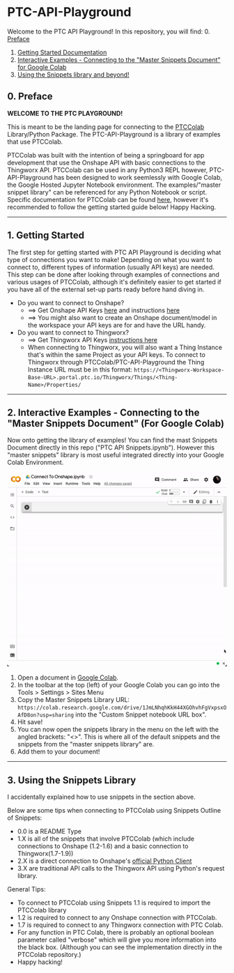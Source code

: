 # PTC-API-Playground

Welcome to the PTC API Playground! In this repository, you will find:
0. [Preface](https://github.com/PTC-Education/PTC-API-Playground#0-preface)
1. [Getting Started Documentation](https://github.com/PTC-Education/PTC-API-Playground#1-getting-started)
2. [Interactive Examples - Connecting to the "Master Snippets Document" for Google Colab](https://github.com/PTC-Education/PTC-API-Playground#2-interactive-examples---connecting-to-the-master-snippets-document-for-google-colab)
3. [Using the Snippets library and beyond!](https://github.com/PTC-Education/PTC-API-Playground#3-using-the-snippets-library)

## 0. Preface
**WELCOME TO THE PTC PLAYGROUND!**

This is meant to be the landing page for connecting to the [PTCColab](https://github.com/PTC-Education/PTCColab) Library/Python Package. The PTC-API-Playground is a library of examples that use PTCColab.

PTCColab was built with the intention of being a springboard for app development that use the Onshape API with basic connections to the Thingworx API. PTCColab can be used in any Python3 REPL however, PTC-API-Playground has been designed to work seemlessly with Google Colab, the Google Hosted Jupyter Notebook environment. The examples/"master snippet library" can be referenced for any Python Notebook or script. Specific documentation for PTCColab can be found [here](https://github.com/PTC-Education/PTCColab#table-of-contents), however it's recommended to follow the getting started guide below! Happy Hacking.


--- 

## 1. Getting Started
The first step for getting started with PTC API Playground is deciding what type of connections you want to make! Depending on what you want to connect to, different types of information (usually API keys) are needed. This step can be done after looking through examples of connections and various usages of PTCColab, although it's definitely easier to get started if you have all of the external set-up parts ready before hand diving in.

- Do you want to connect to Onshape?
  - ==> Get Onshape API Keys [here](https://dev-portal.onshape.com/) and instructions [here](https://github.com/PTC-Education/PTCColab#onshape-api-keys)
  - ==> You might also want to create an Onshape document/model in the workspace your API keys are for and have the URL handy.  
- Do you want to connect to Thingworx?
  - ==> Get Thingworx API Keys [instructions here](https://support.ptc.com/help/thingworx_hc/thingworx_8_hc/en/index.html#page/ThingWorx/Help/Composer/Security/ApplicationKeys/ApplicationKeys.html)
  - When connecting to Thingworx, you will also want a Thing Instance that's within the same Project as your API keys. To connect to Thingworx through PTCColab/PTC-API-Playground the Thing Instance URL must be in this format: `https://<Thingworx-Workspace-Base-URL>.portal.ptc.io/Thingworx/Things/<Thing-Name>/Properties/`

--- 

## 2. Interactive Examples - Connecting to the "Master Snippets Document" (For Google Colab)

Now onto getting the library of examples! You can find the mast Snippets Document directly in this repo ("PTC API Snippets.ipynb"). However this "master snippets" library is most useful integrated directly into your Google Colab Environment.

![Snippets Gif](https://github.com/PTC-Education/PTC-API-Playground/blob/main/add-snippets.gif?raw=true)

1. Open a document in [Google Colab](https://colab.research.google.com/). 
2. In the toolbar at the top (left) of your Google Colab you can go into the Tools > Settings > Sites Menu
3. Copy the Master Snippets Library URL: `https://colab.research.google.com/drive/1JmLNhqhKkH44XGOhvhFgVxpsxOAfD8on?usp=sharing` into the "Custom Snippet notebook URL box".
4. Hit save!
5. You can now open the snippets library in the menu on the left with the angled brackets: "<>". This is where all of the default snippets and the snippets from the "master snippets library" are.
6. Add them to your document!

---

## 3. Using the Snippets Library
I accidentally explained how to use snippets in the section above.

Below are some tips when connecting to PTCColab using Snippets
Outline of Snippets:
- 0.0 is a README Type
- 1.X is all of the snippets that involve PTCColab (which include connections to Onshape (1.2-1.6) and a basic connection to Thingworx(1.7-1.9))
- 2.X is a direct connection to Onshape's [official Python Client](https://github.com/onshape-public/onshape-clients)
- 3.X are traditional API calls to the Thingworx API using Python's request library.


General Tips:
- To connect to PTCColab using Snippets 1.1 is required to import the PTCColab library
- 1.2 is required to connect to any Onshape connection with PTCColab.
- 1.7 is required to connect to any Thingworx connection with PTC Colab.
- For any function in PTC Colab, there is probably an optional boolean parameter called "verbose" which will give you more information into the black box. (Although you can see the implementation directly in the PTCColab repository.)
- Happy hacking!


